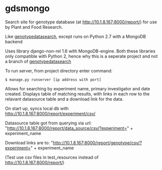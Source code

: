 # gdsmongo
Search site for genotype database (at http://10.1.8.167:8000/report/) for use by Plant and Food Research.

Like [genotypedatasearch](https://github.com/MicrowavedScrambledEggs/genotypedatasearch), except runs on Python 2.7 with a MongoDB backend

Uses library django-non-rel 1.6 with MongoDB-engine. Both these libraries only compatible with Python 2, hence why this is a seperate project and not a branch of [genotypedatasearch](https://github.com/MicrowavedScrambledEggs/genotypedatasearch)

To run server, from project directory enter command:
```shell
$ manage.py runserver [ip address with port]
```

Allows for searching by experiment name, primary investigator and date created. Displays table of matching results, with links in each row to the relavant datasource table and a download link for the data.

On start up, syncs local db with http://10.1.8.167:8000/report/experiment/csv/

Datasource table got from querying via url: "http://10.1.8.167:8000/report/data_source/csv/?experiment=" + experiment_name

Download links are to: "http://10.1.8.167:8000/report/genotype/csv/?experiment=" + experiment_name

(Test use csv files in test_resources instead of http://10.1.8.167:8000/report/)
